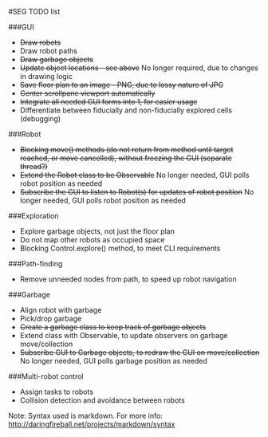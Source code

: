#SEG TODO list

###GUI

+ ~~Draw robots~~
+ Draw robot paths
+ ~~Draw garbage objects~~
+ ~~Update object locations - see above~~ No longer required, due to changes in drawing logic
+ ~~Save floor plan to an image - PNG, due to lossy nature of JPG~~
+ ~~Center scrollpane viewport automatically~~
+ ~~Integrate all needed GUI forms into 1, for easier usage~~
+ Differentiate between fiducially and non-fiducially explored cells (debugging)

###Robot

+ ~~Blocking move() methods (do not return from method until target reached, or move cancelled), without freezing the GUI (separate thread?)~~
+ ~~Extend the Robot class to be Observable~~ No longer needed, GUI polls robot position as needed
+ ~~Subscribe the GUI to listen to Robot(s) for updates of robot position~~ No longer needed, GUI polls robot position as needed

###Exploration

+ Explore garbage objects, not just the floor plan
+ Do not map other robots as occupied space
+ Blocking Control.explore() method, to meet CLI requirements

###Path-finding

+ Remove unneeded nodes from path, to speed up robot navigation

###Garbage

+ Align robot with garbage
+ Pick/drop garbage
+ ~~Create a garbage class to keep track of garbage objects~~
+ Extend class with Observable, to update observers on garbage move/collection
+ ~~Subscribe GUI to Garbage objects, to redraw the GUI on move/collection~~ No longer needed, GUI polls garbage position as needed

###Multi-robot control

+ Assign tasks to robots
+ Collision detection and avoidance between robots


Note: Syntax used is markdown. For more info: http://daringfireball.net/projects/markdown/syntax

